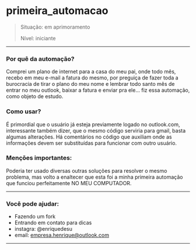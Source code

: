 # primeira_automacao
> Situação: em aprimoramento 
> 
> Nível: iniciante 
-----------------------------------------------------------------------------
### Por quê da automação?
Comprei um plano de internet para a casa do meu pai, onde todo mês,
recebo em meu e-mail a fatura do mesmo, por preguiça de fazer toda a
burocracia de tirar o plano do meu nome e lembrar todo santo mês de 
entrar no meu outlook, baixar a fatura e enviar pra ele... fiz essa 
automação, como objeto de estudo.

### Como usar?
É primordial que o usuário já esteja previamente logado no outlook.com,
interessante também dizer, que o mesmo código serviria para gmail, basta algumas 
alterações. Há comentários no código que auxiliam onde as informações devem
ser substituídas para funcionar com outro usuário.

### Menções importantes:
Poderia ter usado diversas outras soluções para resolver o mesmo problema,
mas volto a enaltecer que esta foi a minha primeira automação que funciou
perfeitamente NO MEU COMPUTADOR.

----------------------------------------------------------------------------
### Você pode ajudar:
- Fazendo um fork
- Entrando em contato para dicas
- 
  instagra: @enriquedesu
-
  email: empresa.henrique@outlook.com
-----------------------------------------------------------------------------------




